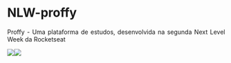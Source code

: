 # NLW-proffy
<p align="justify"> Proffy - Uma plataforma de estudos, desenvolvida na segunda Next Level Week da Rocketseat </p>

<div style="display: flex">
  <img src="https://img.shields.io/static/v1?label=react&message=framework&color=blue&style=for-the-badge&logo=REACT"/>
  <img src="https://img.shields.io/static/v1?label=Typescript&message=Linguagem&color=blue&style=for-the-badge&logo=TYPESCRIPT" />
</div>

